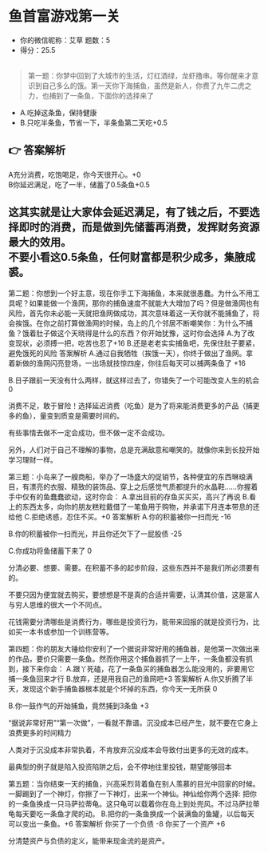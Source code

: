 # 鱼首富游戏第一关
* 你的微信昵称：艾草 题数：5
* 得分：25.5
<br><br>

> 第一题：你梦中回到了大城市的生活，灯红酒绿，龙虾撸串。等你醒来才意识到自己多么的饿。第一天你下海捕鱼，虽然是新人，你费了九牛二虎之力，也捕到了一条鱼，下面你的选择来了
* A.吃掉这条鱼，保持健康
* B.只吃半条鱼，节省一下，半条鱼第二天吃+0.5

👉 答案解析
--------
A充分消费，吃饱喝足，你今天很开心。+0<br>
B你延迟满足，吃了一半，储蓄了0.5条鱼+0.5
 

**这其实就是让大家体会延迟满足，有了钱之后，不要选择即时的消费，而是做到先储蓄再消费，发挥财务资源最大的效用。<br>
不要小看这0.5条鱼，任何财富都是积少成多，集腋成裘。**
--------

 

第二题：你想到一个好主意，现在你手工下海捕鱼，本来就很愚蠢。为什么不用工具呢？如果能做一个渔网，那你的捕鱼速度不就能大大增加了吗？但是做渔网也有风险，首先你未必能一天就把渔网做成功，其次意味着这一天你就不能捕鱼了，将会挨饿。在你之前打算做渔网的时候，岛上的几个邻居不断嘲笑你：为什么不捕鱼？饿着肚子做这个天晓得是什么的东西？你开始犹豫，这时你会选择
 A.为了改变现状，必须搏一把，吃苦也忍了+16
 B.还是老老实实捕鱼吧，先保住肚子要紧，避免饿死的风险
答案解析
A.通过自我牺牲（挨饿一天），你终于做出了渔网。拿着新做的渔网闪亮登场，一出场就技惊四座，你往后每天可以捕两条鱼了 +16

B.日子跟前一天没有什么两样，就这样过去了，你错失了一个可能改变人生的机会 0

 

消费不足，敢于冒险！选择延迟消费（吃鱼）是为了将来能消费更多的产品（捕更多的鱼），量变到质变是需要时间的。

有些事情去做不一定会成功，但不做一定不会成功。

另外，人们对于自己不理解的事物，总是充满敌意和嘲笑的。就像你来到长投开始学习理财一样。

 

第三题：小岛来了一艘商船，举办了一场盛大的促销节，各种便宜的东西琳琅满目，有漂亮的衣服、精致的装饰品、穿上之后感觉气质都提升的水晶鞋……你握着手中仅有的鱼蠢蠢欲动，这时你会：
 A.拿出目前的存鱼买买买，高兴了再说
 B.看上的东西太多，向你的朋友糕粒戴借了一笔鱼用于购物，并承诺下月连本带息的还给他
 C.拒绝诱惑，忍住不买。+0
答案解析
A.你的积蓄被你一扫而光 -16

B.你的积蓄被你一扫而光，并且你还欠下了一屁股债 -25

C.你成功将鱼储蓄下来了 0

 

分清必要、想要、需要。在积蓄不多的起步阶段，这些东西并不是我们所必须要有的。

不要只因为便宜就去购买，要想想是不是真的合适并需要，认清其价值，这是富人与穷人思维的很大一个不同点。

花钱需要分清哪些是消费行为，哪些是投资行为，能带来回报的就是投资行为，比如买一本书或参加一个训练营等。

第四题：你的朋友大锤给你安利了一个据说非常好用的捕鱼器，是他第一次做出来的作品，要价只需要一条鱼。然而你用这个捕鱼器抓了一上午，一条鱼都没有抓到，接下来你会：
 A.跟丫死磕，花了一条鱼买的捕鱼器怎么能没用的，非要用它捕一条鱼回来才行
 B.放弃，还是用我自己的渔网吧+3
答案解析
A.你又折腾了半天，发现这个新手捕鱼器根本就是个坏掉的东西，你今天一无所获 0

B.你一鼓作气的开始捕鱼，竟然捕到3条鱼 +3

 

“据说非常好用”“第一次做”，一看就不靠谱。沉没成本已经产生，就不要在它身上浪费更多的时间精力

人类对于沉没成本非常执着，不肯放弃沉没成本会导致付出更多的无效的成本。

最典型的例子就是陷入投资陷阱之后，会不停地往里投钱，期望能够回本

第五题：当你结束一天的捕鱼，兴高采烈背着鱼在别人羡慕的目光中回家的时候。一脚踢到了一个神灯，你擦了一下神灯，出来一个神仙。神仙给你两个选择:
 把你的一条鱼换成一只马萨拉蒂龟。这只龟可以载着你在岛上到处兜风。不过马萨拉蒂龟每天要吃一条鱼才爬的动。
 B.把你的一条鱼换成一个装满鱼的鱼罐，以后每天可以变出一条鱼。+6
答案解析
你买了一个负债 -8
你买了一个资产 +6
 

分清楚资产与负债的定义，能带来现金流的是资产。

